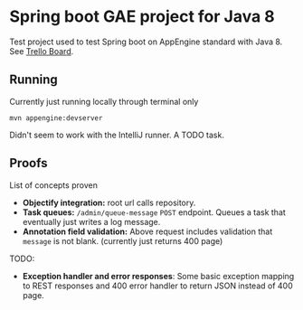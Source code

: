 # Spring boot GAE project for Java 8

Test project used to test Spring boot on AppEngine standard with Java 8. See  [Trello Board](https://trello.com/b/R4VCZVW9/spring-boot-gae). 

## Running

Currently just running locally through terminal only

```
mvn appengine:devserver
```

Didn't seem to work with the IntelliJ runner. A TODO task.

## Proofs

List of concepts proven

* **Objectify integration:** root url calls repository.
* **Task queues:** `/admin/queue-message` `POST` endpoint. Queues a task that eventually just writes a log message.
* **Annotation field validation:** Above request includes validation that `message` is not blank. (currently just returns 400 page)

TODO: 
* **Exception handler and error responses**: Some basic exception mapping to REST responses and 400 error handler to return JSON instead of 400 page.


